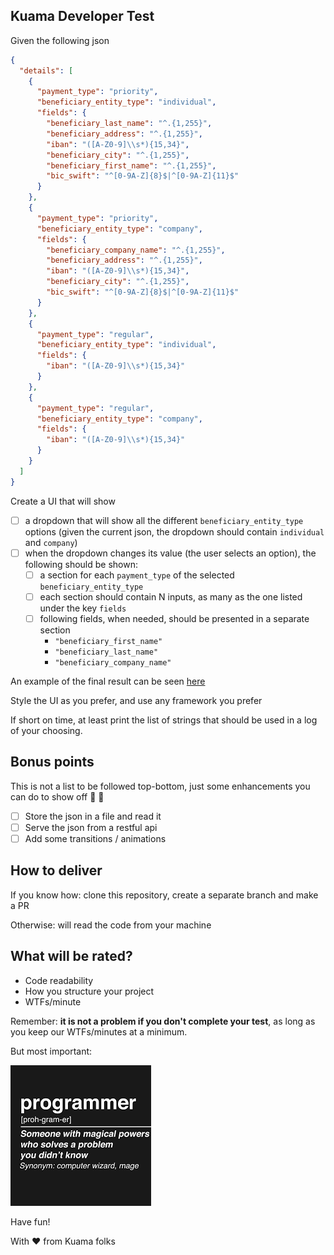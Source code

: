 ## Kuama Developer Test

Given the following json

```json
{
  "details": [
    {
      "payment_type": "priority",
      "beneficiary_entity_type": "individual",
      "fields": {
        "beneficiary_last_name": "^.{1,255}",
        "beneficiary_address": "^.{1,255}",
        "iban": "([A-Z0-9]\\s*){15,34}",
        "beneficiary_city": "^.{1,255}",
        "beneficiary_first_name": "^.{1,255}",
        "bic_swift": "^[0-9A-Z]{8}$|^[0-9A-Z]{11}$"
      }
    },
    {
      "payment_type": "priority",
      "beneficiary_entity_type": "company",
      "fields": {
        "beneficiary_company_name": "^.{1,255}",
        "beneficiary_address": "^.{1,255}",
        "iban": "([A-Z0-9]\\s*){15,34}",
        "beneficiary_city": "^.{1,255}",
        "bic_swift": "^[0-9A-Z]{8}$|^[0-9A-Z]{11}$"
      }
    },
    {
      "payment_type": "regular",
      "beneficiary_entity_type": "individual",
      "fields": {
        "iban": "([A-Z0-9]\\s*){15,34}"
      }
    },
    {
      "payment_type": "regular",
      "beneficiary_entity_type": "company",
      "fields": {
        "iban": "([A-Z0-9]\\s*){15,34}"
      }
    }
  ]
}
```
Create a UI that will show
- [ ] a dropdown that will show all the different `beneficiary_entity_type` options  (given the current json, the dropdown should contain `individual` and `company`)
- [ ] when the dropdown changes its value (the user selects an option), the following should be shown:
    - [ ] a section for each `payment_type` of the selected `beneficiary_entity_type`
    - [ ] each section should contain N inputs, as many as the one listed under the key `fields`
    - [ ] following fields, when needed, should be presented in a separate section
      - `"beneficiary_first_name"`
      - `"beneficiary_last_name"`
      - `"beneficiary_company_name"`


An example of the final result can be seen [here](https://share.vidyard.com/watch/7YmoyYbmZwHbjbTD4qCWK1?)

Style the UI as you prefer, and use any framework you prefer

If short on time, at least print the list of strings that should be used in a log of your choosing.

## Bonus points
This is not a list to be followed top-bottom, just some enhancements you can do to show off 🙌 🚀
- [ ] Store the json in a file and read it
- [ ] Serve the json from a restful api
- [ ] Add some transitions / animations

## How to deliver
If you know how: clone this repository, create a separate branch and make a PR

Otherwise: will read the code from your machine

## What will be rated?
- Code readability
- How you structure your project
- WTFs/minute

Remember: **it is not a problem if you don't complete your test**, as long as you keep our WTFs/minutes at a minimum.

But most important:

![programmer](programmer.png)


Have fun!

With ♥️ from Kuama folks

